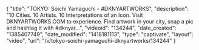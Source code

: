 {
    "title": "TOKYO: Soichi Yamaguchi - #DKNYARTWORKS",
    "description": "10 Cities. 10 Artists. 10 Interpretations of an Icon. Visit DKNYARTWORKS.COM to experience. Find artwork in your city, snap a pic and hashtag it with #dknyar...",
    "videoid": "134244",
    "date_created": "1385407749",
    "date_modified": "1418181113",
    "type": "captivate",
    "layout": "video",
    "url": "\/v\/tokyo-soichi-yamaguchi-dknyartworks\/134244"
}